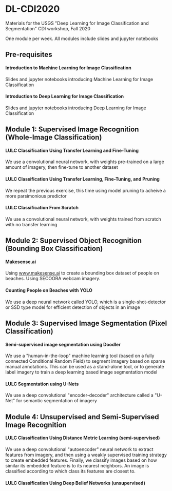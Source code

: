# DL-CDI2020
Materials for the USGS "Deep Learning for Image Classification and Segmentation" CDI workshop, Fall 2020

One module per week. All modules include slides and jupyter notebooks


## Pre-requisites

#### Introduction to Machine Learning for Image Classification

Slides and jupyter notebooks introducing Machine Learning for Image Classification

#### Introduction to Deep Learning for Image Classification

Slides and jupyter notebooks introducing Deep Learning for Image Classification


## Module 1: Supervised Image Recognition (Whole-Image Classification)

#### LULC Classification Using Transfer Learning and Fine-Tuning

We use a convolutional neural network, with weights pre-trained on a large amount of imagery, then fine-tune to another dataset

#### LULC Classification Using Transfer Learning, Fine-Tuning, and Pruning 

We repeat the previous exercise, this time using model pruning to acheive a more parsimonious predictor

#### LULC Classification From Scratch

We use a convolutional neural network, with weights trained from scratch with no transfer learning


## Module 2: Supervised Object Recognition (Bounding Box Classification)

#### Makesense.ai

Using www.makesense.ai to create a bounding box dataset of people on beaches. Using SECOORA webcam imagery.

#### Counting People on Beaches with YOLO

We use a deep neural network called YOLO, which is a single-shot-detector or SSD type model for efficient detection of objects in an image


## Module 3: Supervised Image Segmentation (Pixel Classification)

#### Semi-supervised image segmentation using Doodler

We use a "human-in-the-loop" machine learning tool (based on a fully connected Conditional Random Field) to segment imagery based on sparse manual annotations. This can be used as a stand-alone tool, or to generate label imagery to train a deep learning based image segmentation model

#### LULC Segmentation using U-Nets

We use a deep convolutional "encoder-decoder" architecture called a "U-Net" for semantic segmentation of imagery


## Module 4: Unsupervised and Semi-Supervised Image Recognition

#### LULC Classification Using Distance Metric Learning (semi-supervised)

We use a deep convolutional "autoencoder" neural network to extract features from imagery, and then using a weakly supervised training strategy to create embedded features. Finally, we classify images based on how similar its embedded feature is to its nearest neighbors. An image is classified according to which class its features are closest to.

#### LULC Classification Using Deep Belief Networks (unsupervised)



